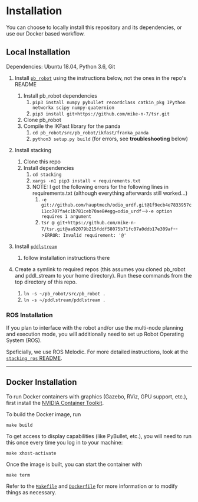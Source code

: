 # Installation
You can choose to locally install this repository and its dependencies, or use our Docker based workflow.

## Local Installation

Dependencies: Ubuntu 18.04, Python 3.6, Git

1. Install [`pb_robot`](https://github.com/mike-n-7/pb_robot) using the instructions below, not the ones in the repo's README
    1. Install pb_robot dependencies
        1. ```pip3 install numpy pybullet recordclass catkin_pkg IPython networkx scipy numpy-quaternion```
        2. ```pip3 install git+https://github.com/mike-n-7/tsr.git```
    2. Clone pb_robot
    3. Compile the IKFast library for the panda
        1. ```cd pb_robot/src/pb_robot/ikfast/franka_panda```
        2. ```python3 setup.py build``` (for errors, see **troubleshooting** below)
2. Install stacking
    1. Clone this repo
    1. Install dependencies
        1. ```cd stacking```
        2. ```xargs -n1 pip3 install < requirements.txt```
        3. NOTE: I got the following errors for the following lines in requirements.txt (although everything afterwards still worked...)
            1. ```-e git://github.com/hauptmech/odio_urdf.git@1f9ecb4e7833957c11cc707fa4c1b781ceb70ae8#egg=odio_urdf```-->```-e option requires 1 argument```
            2. ```tsr @ git+https://github.com/mike-n-7/tsr.git@aa92079b215fddf58075b71fc07a0ddb17e309af```-->```ERROR: Invalid requirement: '@'```
            
3. Install [`pddlstream`](https://github.com/caelan/pddlstream) 
    1. follow installation instructions there
4. Create a symlink to required repos (this assumes you cloned pb_robot and pddl_stream to your home directory). Run these commands from the top directory of this repo.
    1. ```ln -s ~/pb_robot/src/pb_robot .```
    2. ```ln -s ~/pddlstream/pddlstream .```

### ROS Installation
If you plan to interface with the robot and/or use the multi-node planning and execution mode, you will additionally need to set up Robot Operating System (ROS). 

Speficially, we use ROS Melodic. For more detailed instructions, look at the [`stacking_ros` README](../stacking_ros/README.md).

---

## Docker Installation

To run Docker containers with graphics (Gazebo, RViz, GPU support, etc.), first install the [NVIDIA Container Toolkit](https://github.com/NVIDIA/nvidia-docker).

To build the Docker image, run 

``` 
make build
```

To get access to display capabilities (like PyBullet, etc.), you will need to run this once every time you log in to your machine:

```
make xhost-activate
```

Once the image is built, you can start the container with

```
make term
```

Refer to the [`Makefile`](../Makefile) and [`Dockerfile`](../Dockerfile) for more information or to modify things as necessary.